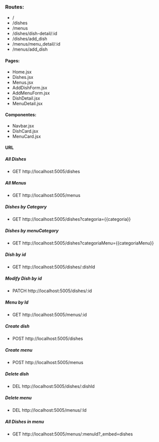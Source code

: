 ### Routes: 

- /
- /dishes
- /menus
- /dishes/dish-detail/:id
- /dishes/add_dish
- /menus/menu_detail/:id
- /menus/add_dish

#### Pages:
- Home.jsx
- Dishes.jsx
- Menus.jsx
- AddDishForm.jsx
- AddMenuForm.jsx
- DishDetail.jsx
- MenuDetail.jsx

#### Componentes:
- Navbar.jsx
- DishCard.jsx
- MenuCard.jsx

#### URL
##### All Dishes
- GET http://localhost:5005/dishes
##### All Menus
- GET http://localhost:5005/menus
##### Dishes by Category
- GET http://localhost:5005/dishes?categoria={{categoria}}
##### Dishes by menuCategory
- GET http://localhost:5005/dishes?categoriaMenu={{categoriaMenu}}
##### Dish by id
- GET http://localhost:5005/dishes/:dishId
##### Modify Dish by id
- PATCH http://localhost:5005/dishes/:id
##### Menu by Id
- GET http://localhost:5005/menus/:id
##### Create dish
- POST http://localhost:5005/dishes
##### Create menu
- POST http://localhost:5005/menus
##### Delete dish
- DEL http://localhost:5005/dishes/:dishId
##### Delete menu
- DEL http://localhost:5005/menus/:Id
##### All Dishes in menu
- GET http://localhost:5005/menus/:menuId?_embed=dishes